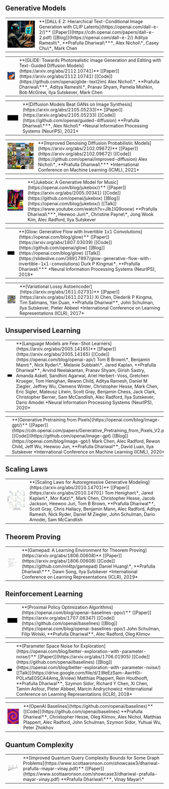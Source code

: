 ## Generative Models
<table class="publications-table"><tr>
<td class="publications-cover">
<img src="/assets/imgs/publications/dall-e-2.jpg" alt="DALL·E 2: Hierarchical Text-Conditional Image Generation with CLIP Latents">
</td>
<td markdown="1">
**[DALL·E 2: Hierarchical Text-Conditional Image Generation with CLIP Latents](https://openai.com/dall-e-2/)**  
<span class="publications-content">
[[Paper]](https://cdn.openai.com/papers/dall-e-2.pdf) [[Blog]](https://openai.com/dall-e-2/)  
Aditya Ramesh\*, **Prafulla Dhariwal\***, Alex Nichol\*, Casey Chu\*, Mark Chen
</span>
</td>
</tr></table>

<table class="publications-table"><tr>
<td class="publications-cover">
<img src="/assets/imgs/publications/glide.jpg" alt="GLIDE: Towards Photorealistic Image Generation and Editing with Text-Guided Diffusion Models">
</td>
<td markdown="1">
**[GLIDE: Towards Photorealistic Image Generation and Editing with Text-Guided Diffusion Models](https://arxiv.org/abs/2112.10741)**  
<span class="publications-content">
[[Paper]](https://arxiv.org/abs/2112.10741) [[Code]](https://github.com/openai/glide-text2im)  
Alex Nichol\*, **Prafulla Dhariwal\***, Aditya Ramesh\*, Pranav Shyam, Pamela Mishkin, Bob McGrew, Ilya Sutskever, Mark Chen
</span>
</td>
</tr></table>

<table class="publications-table"><tr>
<td class="publications-cover">
<div><video autoplay muted loop playsinline disableRemotePlayback style="left: 0; width: 100%; position: relative; display: block;">
  <source src="/assets/videos/publications/diffusion-beats-gans.mp4" type="video/mp4">
</video></div>
</td>
<td markdown="1">
**[Diffusion Models Beat GANs on Image Synthesis](https://arxiv.org/abs/2105.05233)**  
<span class="publications-content">
[[Paper]](https://arxiv.org/abs/2105.05233) [[Code]](https://github.com/openai/guided-diffusion)  
**Prafulla Dhariwal\***, Alex Nichol\*  
*Neural Information Processing Systems (NeurIPS), 2021*
</span>
</td>
</tr></table>

<table class="publications-table"><tr>
<td class="publications-cover">
<img src="/assets/imgs/publications/improved-diff.jpg" alt="Improved Denoising Diffusion Probabilistic Models">
</td>
<td markdown="1">
**[Improved Denoising Diffusion Probabilistic Models](https://arxiv.org/abs/2102.09672)**  
<span class="publications-content">
[[Paper]](https://arxiv.org/abs/2102.09672) [[Code]](https://github.com/openai/improved-diffusion)  
Alex Nichol\*, **Prafulla Dhariwal\***  
*International Conference on Machine Learning (ICML), 2021*
</span>
</td>
</tr></table>

<table class="publications-table"><tr>
<td class="publications-cover">
<img src="/assets/imgs/publications/jukebox-small.jpg" alt="Jukebox: A Generative Model for Music">
</td>
<td markdown="1">
**[Jukebox: A Generative Model for Music](https://openai.com/blog/jukebox/)**  
<span class="publications-content">
[[Paper]](https://arxiv.org/abs/2005.00341) [[Code]](https://github.com/openai/jukebox) [[Blog]](https://openai.com/blog/jukebox/) [[Talk]](https://www.youtube.com/watch?v=Jlb1IQ9ooxw)  
**Prafulla Dhariwal\***, Heewoo Jun\*, Christine Payne\*, Jong Wook Kim, Alec Radford, Ilya Sutskever
</span>
</td>
</tr></table>

<table class="publications-table"><tr>
<td class="publications-cover">
<div><video autoplay muted loop playsinline disableRemotePlayback style="left: 0; width: 100%; position: relative; display: block;">
  <source src="/assets/videos/publications/prafulla_people_loop.mp4" type="video/mp4">
</video></div>
</td>
<td markdown="1">
**[Glow: Generative Flow with Invertible 1x1 Convolutions](https://openai.com/blog/glow)**
<span class="publications-content">  
[[Paper]](https://arxiv.org/abs/1807.03039) [[Code]](https://github.com/openai/glow) [[Blog]](https://openai.com/blog/glow) [[Talk]](https://slideslive.com/38917897/glow-generative-flow-with-invertible-1x1-convolutions)  
Durk P Kingma\*, **Prafulla Dhariwal\***  
*Neural Information Processing Systems (NeurIPS), 2018*
</span>
</td>
</tr></table>

<table class="publications-table"><tr>
<td class="publications-cover">
<img src="/assets/imgs/publications/vlae.jpeg" alt="Variational Lossy Autoencoder">
</td>
<td markdown="1">
**[Variational Lossy Autoencoder](https://arxiv.org/abs/1611.02731)**  
<span class="publications-content">
[[Paper]](https://arxiv.org/abs/1611.02731)  
Xi Chen, Diederik P Kingma, Tim Salimans, Yan Duan, **Prafulla Dhariwal**, John Schulman, Ilya Sutskever, Pieter Abbeel   
*International Conference on Learning Representations (ICLR), 2017*
</span>
</td>
</tr></table>

## Unsupervised Learning
<table class="publications-table"><tr>
<td class="publications-cover">
<video autoplay muted loop playsinline disableRemotePlayback style="left: 0; width: 100%; position: relative; display: block;">
  <source src="/assets/videos/publications/gpt3-small.mp4" type="video/mp4">
</video>
</td>
<td markdown="1">
**[Language Models are Few-Shot Learners](https://arxiv.org/abs/2005.14165)**  
<span class="publications-content">
[[Paper]](https://arxiv.org/abs/2005.14165) [[Code]](https://openai.com/blog/openai-api/)  
Tom B Brown\*, Benjamin Mann\*, Nick Ryder\*, Melanie Subbiah\*, Jared Kaplan, **Prafulla Dhariwal**, Arvind Neelakantan, Pranav Shyam, Girish Sastry, Amanda Askell, Sandhini Agarwal, Ariel Herbert-Voss, Gretchen Krueger, Tom Henighan, Rewon Child, Aditya Ramesh, Daniel M Ziegler, Jeffrey Wu, Clemens Winter, Christopher Hesse, Mark Chen, Eric Sigler, Mateusz Litwin, Scott Gray, Benjamin Chess, Jack Clark, Christopher Berner, Sam McCandlish, Alec Radford, Ilya Sutskever, Dario Amodei  
*Neural Information Processing Systems (NeurIPS), 2020*
</span>
</td>
</tr></table>

<table class="publications-table"><tr>
<td class="publications-cover">
<video autoplay muted loop playsinline disableRemotePlayback style="left: 0; width: 100%; position: relative; display: block;">
  <source src="/assets/videos/publications/igpt-small.mp4" type="video/mp4">
</video>
</td>
<td markdown="1">
**[Generative Pretraining from Pixels](https://openai.com/blog/image-gpt/)**
<span class="publications-content">  
[[Paper]](https://cdn.openai.com/papers/Generative_Pretraining_from_Pixels_V2.pdf) [[Code]](https://github.com/openai/image-gpt) [[Blog]](https://openai.com/blog/image-gpt/)  
Mark Chen, Alec Radford, Rewon Child, Jeff Wu, Heewoo Jun, **Prafulla Dhariwal**, David Luan, Ilya Sutskever  
*International Conference on Machine Learning (ICML), 2020*
</span>
</td>
</tr></table>

## Scaling Laws
<table class="publications-table"><tr>
<td class="publications-cover">
<img src="/assets/imgs/publications/scaling.webp" alt="Scaling Laws for Autoregressive Generative Modeling">
</td>
<td markdown="1">
**[Scaling Laws for Autoregressive Generative Modeling](https://arxiv.org/abs/2010.14701)**
<span class="publications-content">  
[[Paper]](https://arxiv.org/abs/2010.14701)  
Tom Henighan\*, Jared Kaplan\*, Mor Katz\*, Mark Chen, Christopher Hesse, Jacob Jackson, Heewoo Jun, Tom B Brown, **Prafulla Dhariwal**, Scott Gray, Chris Hallacy, Benjamin Mann, Alec Radford, Aditya Ramesh, Nick Ryder, Daniel M Ziegler, John Schulman, Dario Amodei, Sam McCandlish  
</span>
</td>
</tr></table>


## Theorem Proving
<table class="publications-table"><tr>
<td class="publications-cover">
<img src="/assets/imgs/publications/gamepad_v2.png" alt="Gamepad: A Learning Environment for Theorem Proving">
</td>
<td markdown="1">
**[Gamepad: A Learning Environment for Theorem Proving](https://arxiv.org/abs/1806.00608)**
<span class="publications-content">  
[[Paper]](https://arxiv.org/abs/1806.00608) [[Code]](https://github.com/ml4tp/gamepad)  
Daniel Huang\*, **Prafulla Dhariwal\***, Dawn Song, Ilya Sutskever  
*International Conference on Learning Representations (ICLR), 2019*
</span>
</td>
</tr></table>

## Reinforcement Learning
<table class="publications-table"><tr>
<td class="publications-cover">
<video autoplay muted loop playsinline disableRemotePlayback style="left: 0; width: 100%; position: relative; display: block;">
  <source src="/assets/videos/publications/ppo.mp4" type="video/mp4">
</video>
</td>
<td markdown="1">
**[Proximal Policy Optimization Algorithms](https://openai.com/blog/openai-baselines-ppo/)**
<span class="publications-content">  
[[Paper]](https://arxiv.org/abs/1707.06347) [[Code]](https://github.com/openai/baselines) [[Blog]](https://openai.com/blog/openai-baselines-ppo/)  
John Schulman, Filip Wolski, **Prafulla Dhariwal**, Alec Radford, Oleg Klimov
</span>
</td>
</tr></table>
  
<table class="publications-table"><tr>
<td class="publications-cover">
<video autoplay muted loop playsinline disableRemotePlayback style="left: 0; width: 100%; position: relative; display: block;">
  <source src="/assets/videos/publications/exploration.mp4" type="video/mp4">
</video>
</td>
<td markdown="1">
**[Parameter Space Noise for Exploration](https://openai.com/blog/better-exploration-with-parameter-noise/)**  
<span class="publications-content">
[[Paper]](https://arxiv.org/abs/1706.01905) [[Code]](https://github.com/openai/baselines) [[Blog]](https://openai.com/blog/better-exploration-with-parameter-noise/) [[Talk]](https://drive.google.com/file/d/1WeEzSam-AwrH0i-POLxfaE0SCA4Amq_9/view)  
Matthias Plappert, Rein Houthooft, **Prafulla Dhariwal**, Szymon Sidor, Richard Y Chen, Xi Chen, Tamim Asfour, Pieter Abbeel, Marcin Andrychowicz  
*International Conference on Learning Representations (ICLR), 2018*
</span>
</td>
</tr></table>

<table class="publications-table"><tr>
<td class="publications-cover">
<img src="/assets/imgs/publications/openai-baselines-small.jpg" alt="OpenAI Baselines">
</td>
<td markdown="1">
**[OpenAI Baselines](https://github.com/openai/baselines)**  
<span class="publications-content">
[[Code]](https://github.com/openai/baselines)  
**Prafulla Dhariwal**, Christopher Hesse, Oleg Klimov, Alex Nichol, Matthias Plappert, Alec Radford, John Schulman, Szymon Sidor, Yuhuai Wu, Peter Zhokhov
</span>
</td>
</tr></table>

## Quantum Complexity
<table class="publications-table"><tr>
<td class="publications-cover">
<img src="/assets/imgs/publications/qqc.webp" alt="Improved Quantum Query Complexity Bounds for Some Graph Problems">
</td>
<td markdown="1">
**[Improved Quantum Query Complexity Bounds for Some Graph Problems](https://www.scottaaronson.com/showcase3/dhariwal-prafulla-mayar-vinay.pdf)**  
<span class="publications-content">
[[Paper]](https://www.scottaaronson.com/showcase3/dhariwal-prafulla-mayar-vinay.pdf)  
**Prafulla Dhariwal\***, Vinay Mayar\*
</span>
</td>
</tr></table>

<!-- # Generative Models
- **[Jukebox: A generative model for music](https://openai.com/blog/jukebox/)**  
  **Prafulla Dhariwal\***, Heewoo Jun\*, Christine Payne\*, Jong Wook Kim, Alec Radford, Ilya Sutskever  
  [[Paper]](https://arxiv.org/abs/2005.00341) [[Code]](https://github.com/openai/jukebox) [[Blog]](https://openai.com/blog/jukebox/) [[Talk]](https://www.youtube.com/watch?v=Jlb1IQ9ooxw)

- **[Glow: Generative flow with invertible 1x1 convolutions](https://openai.com/blog/glow)**  
  Durk P Kingma\*, **Prafulla Dhariwal\***  
  Neural Information Processing Systems (NeurIPS), 2018  
  [[Paper]](https://arxiv.org/abs/1807.03039) [[Code]](https://github.com/openai/glow) [[Blog]](https://openai.com/blog/glow) [[Talk]](https://slideslive.com/38917897/glow-generative-flow-with-invertible-1x1-convolutions) 

- **[Variational lossy autoencoder](https://arxiv.org/abs/1611.02731)**  
  Xi Chen, Diederik P Kingma, Tim Salimans, Yan Duan, **Prafulla Dhariwal**, John Schulman, Ilya Sutskever, Pieter Abbeel   
  International Conference on Learning Representations (ICLR), 2017  
  [[Paper]](https://arxiv.org/abs/1611.02731)

# Unsupervised Learning
- **[Language models are few-shot learners](https://arxiv.org/abs/2005.14165)**  
  Tom B Brown\*, Benjamin Mann\*, Nick Ryder\*, Melanie Subbiah\*, Jared Kaplan, **Prafulla Dhariwal**, Arvind Neelakantan, Pranav Shyam, Girish Sastry, Amanda Askell, Sandhini Agarwal, Ariel Herbert-Voss, Gretchen Krueger, Tom Henighan, Rewon Child, Aditya Ramesh, Daniel M Ziegler, Jeffrey Wu, Clemens Winter, Christopher Hesse, Mark Chen, Eric Sigler, Mateusz Litwin, Scott Gray, Benjamin Chess, Jack Clark, Christopher Berner, Sam McCandlish, Alec Radford, Ilya Sutskever, Dario Amodei  
  Neural Information Processing Systems (NeurIPS), 2020  
  [[Paper]](https://arxiv.org/abs/2005.14165) [[Code]](https://openai.com/blog/openai-api/) 

- **[Generative Pretraining from Pixels](https://openai.com/blog/image-gpt/)**  
  Mark Chen, Alec Radford, Rewon Child, Jeff Wu, Heewoo Jun, **Prafulla Dhariwal**, David Luan, Ilya Sutskever  
  International Conference on Machine Learning (ICML), 2020  
  [[Paper]](https://cdn.openai.com/papers/Generative_Pretraining_from_Pixels_V2.pdf) [[Code]](https://github.com/openai/image-gpt) [[Blog]](https://openai.com/blog/image-gpt/) 

# Theorem Proving
- **[Gamepad: A learning environment for theorem proving](https://arxiv.org/abs/1806.00608)**  
  Daniel Huang\*, **Prafulla Dhariwal\***, Dawn Song, Ilya Sutskever  
  International Conference on Learning Representations (ICLR), 2019  
  [[Paper]](https://arxiv.org/abs/1806.00608) [[Code]](https://github.com/ml4tp/gamepad)

# Reinforcement Learning
- **[Proximal policy optimization algorithms](https://openai.com/blog/openai-baselines-ppo/)**  
  John Schulman, Filip Wolski, **Prafulla Dhariwal**, Alec Radford, Oleg Klimov  
  [[Paper]](https://arxiv.org/abs/1707.06347) [[Code]](https://github.com/openai/baselines) [[Blog]](https://openai.com/blog/openai-baselines-ppo/) 

- **[Parameter space noise for exploration](https://openai.com/blog/better-exploration-with-parameter-noise/)**  
  Matthias Plappert, Rein Houthooft, **Prafulla Dhariwal**, Szymon Sidor, Richard Y Chen, Xi Chen, Tamim Asfour, Pieter Abbeel, Marcin Andrychowicz   
  International Conference on Learning Representations (ICLR), 2018  
  [[Paper]](https://arxiv.org/abs/1706.01905) [[Code]](https://github.com/openai/baselines) [[Blog]](https://openai.com/blog/better-exploration-with-parameter-noise/) [[Talk]](https://drive.google.com/file/d/1WeEzSam-AwrH0i-POLxfaE0SCA4Amq_9/view) 

- **[OpenAI Baselines](https://github.com/openai/baselines)**  
  **Prafulla Dhariwal**, Christopher Hesse, Oleg Klimov, Alex Nichol, Matthias Plappert, Alec Radford, John Schulman, Szymon Sidor, Yuhuai Wu, Peter Zhokhov   
  [[Code]](https://github.com/openai/baselines)

# Quantum Complexity
- **[Improved Quantum Query Complexity Bounds for Some Graph Problems](https://www.scottaaronson.com/showcase3/dhariwal-prafulla-mayar-vinay.pdf)**  
  **Prafulla Dhariwal\***, Vinay Mayar\*   
  [[Paper]](https://www.scottaaronson.com/showcase3/dhariwal-prafulla-mayar-vinay.pdf) -->